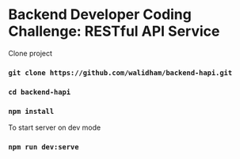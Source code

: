 # Backend Developer Coding Challenge: RESTful API Service
Clone project
### `git clone https://github.com/walidham/backend-hapi.git`
### `cd backend-hapi`
### `npm install`



To start server on dev mode
### `npm run dev:serve`

